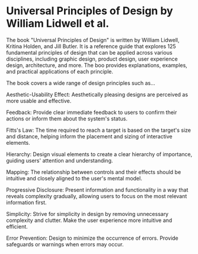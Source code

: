 # Universal Principles of Design by William Lidwell et al.

The book "Universal Principles of Design" is written by William Lidwell, Kritina Holden, and Jill Butler. It is a reference guide that explores 125 fundamental principles of design that can be applied across various disciplines, including graphic design, product design, user experience design, architecture, and more. The boo provides explanations, examples, and practical applications of each principle.

The book covers a wide range of design principles such as…

Aesthetic-Usability Effect: Aesthetically pleasing designs are perceived as more usable and effective.

Feedback: Provide clear immediate feedback to users to confirm their actions or inform them about the system's status.

Fitts's Law: The time required to reach a target is based on the target's size and distance, helping inform the placement and sizing of interactive elements.

Hierarchy: Design visual elements to create a clear hierarchy of importance, guiding users' attention and understanding.

Mapping: The relationship between controls and their effects should be intuitive and closely aligned to the user's mental model.

Progressive Disclosure: Present information and functionality in a way that reveals complexity gradually, allowing users to focus on the most relevant information first.

Simplicity: Strive for simplicity in design by removing unnecessary complexity and clutter. Make the user experience more intuitive and efficient.

Error Prevention: Design to minimize the occurrence of errors. Provide safeguards or warnings when errors may occur.
